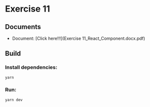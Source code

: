 # Exercise 11

## Documents
- Document: [Click here!!!](Exercise 11_React_Component.docx.pdf)

## Build
### Install dependencies:
```bash
yarn
```
### Run:
```bash
yarn dev
```
